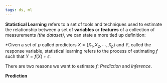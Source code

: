 ```yaml
---
tags: ds, ml
---
```

**Statistical Learning** refers to a set of tools and techniques used to estimate the relationship between a set of **variables** or **features** of a collection of measurements *(the dataset)*, we can state a more tied up definition:

*Given a set of $p$ called predictors $X=(X_{1}, X_{2}, \cdots, X_{p})$  and $Y$, called the response variable, statistical learning refers to the process of estimating $f$ such that $Y=f(X) + \epsilon$.

There are two reasons we want to estimate $f$: *Prediction* and *Inference*.

**Prediction**
